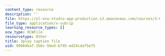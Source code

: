 ```yaml
---
content_type: resource
description: ''
file: https://ol-ocw-studio-app-production.s3.amazonaws.com/courses/3-091sc-introduction-to-solid-state-chemistry-fall-2010/90664baf2bbc5bedb795ed24cdaf5e75_CA7I2GLpgdo.vtt
file_type: application/x-subrip
learning_resource_types: []
ocw_type: OCWFile
resourcetype: Other
title: 3play caption file
uid: 90664baf-2bbc-5bed-b795-ed24cdaf5e75
---
```

